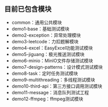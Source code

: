 ## 目前已包含模块

- common：通用公共模块
- demo1-base：基础测试模块
- demo2-exception：异常处理模块
- demo3-leetcode：力扣题解模块
- demo4-excel：EasyExcel功能测试模块
- demo5-jiguang：极光推送测试模块
- demo6-minio：MinIO文件存储测试模块
- demo7-design-patterns：设计模式测试模块
- demo8-task：定时任务测试模块
- demo9-multithreading：多线程测试模块
- demo10-third-api：第三方接口调用测试模块
- demo11-message：消息队列测试工程
- demo12-ffmpeg：ffmpeg测试模块